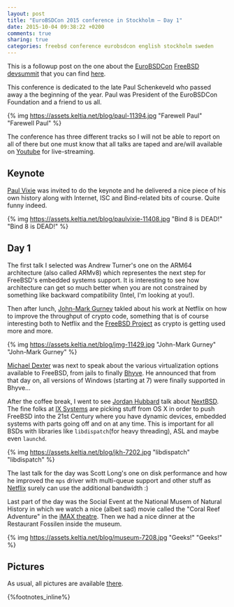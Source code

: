 ```yaml
---
layout: post
title: "EuroBSDCon 2015 conference in Stockholm — Day 1"
date: 2015-10-04 09:38:22 +0200
comments: true
sharing: true
categories: freebsd conference eurobsdcon english stockholm sweden
---
```


This is a followup post on the one about the [EuroBSDCon](/categories/eurobsdcon) [FreeBSD](/categories/freebsd) [devsummit](/categories/devsummit) that you can find [here](/2015/10/02/freebsd-devsummit-in-stockholm-eurobsdcon/).

This conference is dedicated to the late Paul Schenkeveld who passed away a the beginning of the year.  Paul was President of the EuroBSDCon Foundation and a friend to us all.
 
{% img https://assets.keltia.net/blog/paul-11394.jpg "Farewell Paul" "Farewell Paul" %}
<!--more-->

The conference has three different tracks so I will not be able to report on all of there but one must know that all talks are taped and are/will available on [Youtube](https://2015.eurobsdcon.org/live-streaming/) for live-streaming.

Keynote
-------

[Paul Vixie](https://twitter.com/paulvixie) was invited to do the keynote and he delivered a nice piece of his own history along with Internet, ISC and Bind-related bits of course.  Quite funny indeed.

{% img https://assets.keltia.net/blog/paulvixie-11408.jpg "Bind 8 is DEAD!" "Bind 8 is DEAD!" %}

## Day 1

The first talk I selected was Andrew Turner's one on the ARM64 architecture (also called ARMv8) which representes the next step for FreeBSD's embedded systems support.  It is interesting to see how architecture can get so much better when you are not constrained by something like backward compatibility (Intel, I'm looking at you!).

Then after lunch, [John-Mark Gurney](https://twitter.com/encthenet) takled about his work at Netflix on how to improve the throughput of crypto code, something that is of course interesting both to Netflix and the [FreeBSD Project](https://www.FreeBSD.org/) as crypto is getting used more and more.

{% img https://assets.keltia.net/blog/jmg-11429.jpg "John-Mark Gurney" "John-Mark Gurney" %}

[Michael Dexter](https://twitter.com/michaeldexter) was next to speak about the various virtualization options available to FreeBSD, from jails to finally [Bhyve](http://bhyve.org/).  He announced that from that day on, all versions of Windows (starting at 7) were finally supported in Bhyve…

After the coffee break, I went to see [Jordan Hubbard](https://twitter.com/omgjkh) talk about [NextBSD](http://nextbsd.org/).  The fine folks at [IX Systems](https://www.ixsystems.com/) are picking stuff from OS X in order to push FreeBSD into the 21st Century where you have dynamic devices, embedded systems with parts going off and on at any time.  This is important for all BSDs with libraries like `libdispatch`(for heavy threading), ASL and maybe even `launchd`.

{% img https://assets.keltia.net/blog/jkh-7202.jpg "libdispatch" "libdispatch" %}

The last talk for the day was Scott Long's one on disk performance and how he improved the `mps` driver with multi-queue support and other stuff as [Netflix](https://www.netflix.com/) surely can use the additional bandwidth :)

Last part of the day was the Social Event at the National Musem of Natural History in which we watch a nice (albeit sad) movie called the "Coral Reef Adventure" in the [iMAX theatre](http://www.cosmonova.se/english/visitthemuseum/cosmonova/aboutcosmonova.5715_en.html).  Then we had a nice dinner at the Restaurant Fossilen inside the museum.

{% img https://assets.keltia.net/blog/museum-7208.jpg "Geeks!" "Geeks!" %}

Pictures
--------

As usual, all pictures are available [there](https://assets.keltia.net/photos/EuroBSDCon-2015/).

{%footnotes_inline%}
